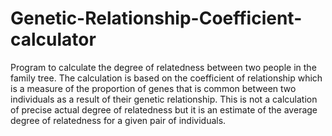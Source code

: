 # Genetic-Relationship-Coefficient-calculator

Program to calculate the degree of relatedness between two people in the family tree. 
The calculation is based on the coefficient of relationship which is a measure of the proportion of genes that is common 
between two individuals as a result of their genetic relationship. This is not a calculation of precise actual degree of 
relatedness but it is an estimate of the average degree of relatedness for a given pair of individuals.

